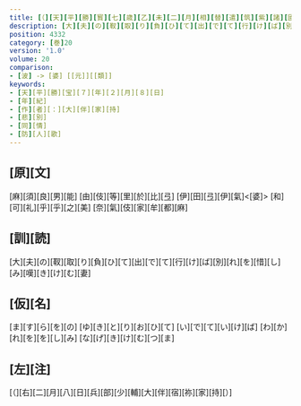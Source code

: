 ```yaml
---
title: [（][天][平][勝][寳][七][歳][乙][未][二][月][相][替][遣][筑][紫][諸][國][防][人][等][歌][）][（][追][痛][防][人][悲][別][之][心][作][歌][一][首][[并][短][歌]][）]
description: [大][夫][の][靫][取][り][負][ひ][て][出][で][て][行][け][ば][別][れ][を][惜][し][み][嘆][き][け][む][妻]
position: 4332
category: [巻]20
version: '1.0'
volume: 20
comparison:
- [波] -> [婆] [[元]][[類]]
keywords:
- [天][平][勝][宝][７][年][２][月][８][日]
- [年][紀]
- [作][者][：][大][伴][家][持]
- [悲][別]
- [同][情]
- [防][人][歌]
---
```


## [原][文]

[麻][須][良][男][能] [由][伎][等][里][於][比][弖] [伊][田][弖][伊][氣]<[婆]> [和][可][礼][乎][乎][之][美] [奈][氣][伎][家][牟][都][麻]

## [訓][読]

[大][夫][の][靫][取][り][負][ひ][て][出][で][て][行][け][ば][別][れ][を][惜][し][み][嘆][き][け][む][妻]

## [仮][名]

[ま][す][ら][を][の] [ゆ][き][と][り][お][ひ][て] [い][で][て][い][け][ば] [わ][か][れ][を][を][し][み] [な][げ][き][け][む][つ][ま]

## [左][注]

[（][右][二][月][八][日][兵][部][少][輔][大][伴][宿][祢][家][持][）]
